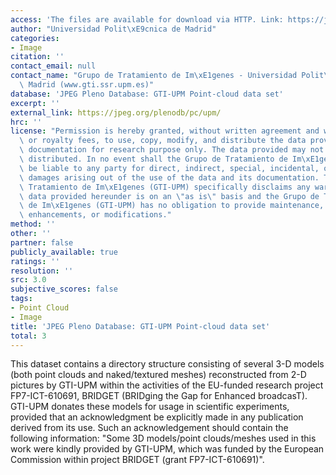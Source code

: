 ```yaml
---
access: 'The files are available for download via HTTP. Link: https://jpeg.org/plenodb/pc/upm/'
author: "Universidad Polit\xE9cnica de Madrid"
categories:
- Image
citation: ''
contact_email: null
contact_name: "Grupo de Tratamiento de Im\xE1genes - Universidad Polit\xE9cnica de\
  \ Madrid (www.gti.ssr.upm.es)"
database: 'JPEG Pleno Database: GTI-UPM Point-cloud data set'
excerpt: ''
external_link: https://jpeg.org/plenodb/pc/upm/
hrc: ''
license: "Permission is hereby granted, without written agreement and without license\
  \ or royalty fees, to use, copy, modify, and distribute the data provided and its\
  \ documentation for research purpose only. The data provided may not be commercially\
  \ distributed. In no event shall the Grupo de Tratamiento de Im\xE1genes (GTI-UPM)\
  \ be liable to any party for direct, indirect, special, incidental, or consequential\
  \ damages arising out of the use of the data and its documentation. The Grupo de\
  \ Tratamiento de Im\xE1genes (GTI-UPM) specifically disclaims any warranties. The\
  \ data provided hereunder is on an \"as is\" basis and the Grupo de Tratamiento\
  \ de Im\xE1genes (GTI-UPM) has no obligation to provide maintenance, support, updates,\
  \ enhancements, or modifications."
method: ''
other: ''
partner: false
publicly_available: true
ratings: ''
resolution: ''
src: 3.0
subjective_scores: false
tags:
- Point Cloud
- Image
title: 'JPEG Pleno Database: GTI-UPM Point-cloud data set'
total: 3
---
```


This dataset contains a directory structure consisting of several 3-D models (both point clouds and naked/textured meshes) reconstructed from 2-D pictures by GTI-UPM within the activities of the EU-funded research project FP7-ICT-610691, BRIDGET (BRIDging the Gap for Enhanced broadcasT). GTI-UPM donates these models for usage in scientific experiments, provided that an acknowledgment be explicitly made in any publication derived from its use. Such an acknowledgement should contain the following information: "Some 3D models/point clouds/meshes used in this work were kindly provided by GTI-UPM, which was funded by the European Commission within project BRIDGET (grant FP7-ICT-610691)".
